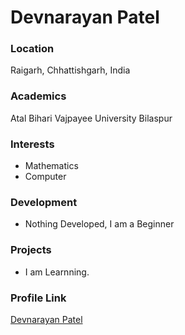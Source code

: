# Devnarayan Patel

### Location

Raigarh, Chhattishgarh, India

### Academics

Atal Bihari Vajpayee University Bilaspur

### Interests

- Mathematics
- Computer

### Development

- Nothing Developed, I am a Beginner

### Projects

- I am Learnning.

### Profile Link

[Devnarayan Patel](https://github.com/devnarayanp02)
